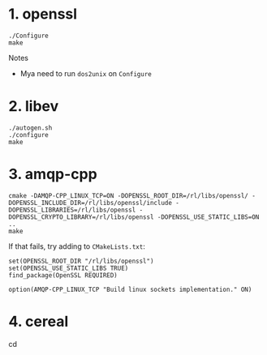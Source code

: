 # 1. openssl
```
./Configure
make
```
Notes
- Mya need to run `dos2unix` on `Configure`

# 2. libev
```
./autogen.sh
./configure
make
```

# 3. amqp-cpp
```
cmake -DAMQP-CPP_LINUX_TCP=ON -DOPENSSL_ROOT_DIR=/rl/libs/openssl/ -DOPENSSL_INCLUDE_DIR=/rl/libs/openssl/include -DOPENSSL_LIBRARIES=/rl/libs/openssl -DOPENSSL_CRYPTO_LIBRARY=/rl/libs/openssl -DOPENSSL_USE_STATIC_LIBS=ON ..
make

```


If that fails, try adding to `CMakeLists.txt`:
```
set(OPENSSL_ROOT_DIR "/rl/libs/openssl")
set(OPENSSL_USE_STATIC_LIBS TRUE)
find_package(OpenSSL REQUIRED)
```
```
option(AMQP-CPP_LINUX_TCP "Build linux sockets implementation." ON)
```

# 4. cereal
cd